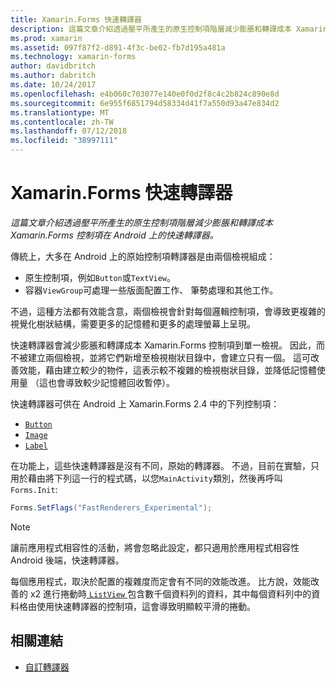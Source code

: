 ```yaml
---
title: Xamarin.Forms 快速轉譯器
description: 這篇文章介紹透過壓平所產生的原生控制項階層減少膨脹和轉譯成本 Xamarin.Forms 控制項在 Android 上的快速轉譯器。
ms.prod: xamarin
ms.assetid: 097f87f2-d891-4f3c-be02-fb7d195a481a
ms.technology: xamarin-forms
author: davidbritch
ms.author: dabritch
ms.date: 10/24/2017
ms.openlocfilehash: e4b060c703077e140e0f0d2f8c4c2b824c890e8d
ms.sourcegitcommit: 6e955f6851794d58334d41f7a550d93a47e834d2
ms.translationtype: MT
ms.contentlocale: zh-TW
ms.lasthandoff: 07/12/2018
ms.locfileid: "38997111"
---
```

# <a name="xamarinforms-fast-renderers"></a>Xamarin.Forms 快速轉譯器

_這篇文章介紹透過壓平所產生的原生控制項階層減少膨脹和轉譯成本 Xamarin.Forms 控制項在 Android 上的快速轉譯器。_

傳統上，大多在 Android 上的原始控制項轉譯器是由兩個檢視組成：

- 原生控制項，例如`Button`或`TextView`。
- 容器`ViewGroup`可處理一些版面配置工作、 筆勢處理和其他工作。

不過，這種方法都有效能含意，兩個檢視會針對每個邏輯控制項，會導致更複雜的視覺化樹狀結構，需要更多的記憶體和更多的處理螢幕上呈現。

快速轉譯器會減少膨脹和轉譯成本 Xamarin.Forms 控制項到單一檢視。 因此，而不被建立兩個檢視，並將它們新增至檢視樹狀目錄中，會建立只有一個。 這可改善效能，藉由建立較少的物件，這表示較不複雜的檢視樹狀目錄，並降低記憶體使用量 （這也會導致較少記憶體回收暫停）。

快速轉譯器可供在 Android 上 Xamarin.Forms 2.4 中的下列控制項：

- [`Button`](xref:Xamarin.Forms.Button)
- [`Image`](xref:Xamarin.Forms.Image)
- [`Label`](xref:Xamarin.Forms.Label)

在功能上，這些快速轉譯器是沒有不同，原始的轉譯器。 不過，目前在實驗，只用於藉由將下列這一行的程式碼，以您`MainActivity`類別，然後再呼叫`Forms.Init`:

```csharp
Forms.SetFlags("FastRenderers_Experimental");
```

> [!NOTE]
> 讓前應用程式相容性的活動，將會忽略此設定，都只適用於應用程式相容性 Android 後端，快速轉譯器。

每個應用程式，取決於配置的複雜度而定會有不同的效能改進。 比方說，效能改善的 x2 進行捲動時[ `ListView` ](xref:Xamarin.Forms.ListView)包含數千個資料列的資料，其中每個資料列中的資料格由使用快速轉譯器的控制項，這會導致明顯較平滑的捲動。


## <a name="related-links"></a>相關連結

- [自訂轉譯器](~/xamarin-forms/app-fundamentals/custom-renderer/index.md)
